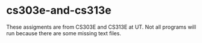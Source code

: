 # cs303e-and-cs313e
These assigments are from CS303E and CS313E at UT. Not all programs will run because there are some missing text files. 
